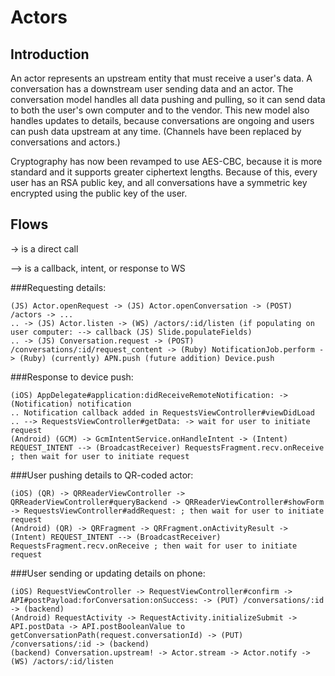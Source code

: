 # Actors

## Introduction

An actor represents an upstream entity that must receive a user's data. A conversation has a downstream user sending data and an actor. The conversation model handles all data pushing and pulling, so it can send data to both the user's own computer and to the vendor. This new model also handles updates to details, because conversations are ongoing and users can push data upstream at any time. (Channels have been replaced by conversations and actors.)

Cryptography has now been revamped to use AES-CBC, because it is more standard and it supports greater ciphertext lengths. Because of this, every user has an RSA public key, and all conversations have a symmetric key encrypted using the public key of the user.

## Flows

-> is a direct call

--> is a callback, intent, or response to WS

###Requesting details:

    (JS) Actor.openRequest -> (JS) Actor.openConversation -> (POST) /actors -> ...
    .. -> (JS) Actor.listen -> (WS) /actors/:id/listen (if populating on user computer: --> callback (JS) Slide.populateFields)
    .. -> (JS) Conversation.request -> (POST) /conversations/:id/request_content -> (Ruby) NotificationJob.perform -> (Ruby) (currently) APN.push (future addition) Device.push

###Response to device push:

    (iOS) AppDelegate#application:didReceiveRemoteNotification: -> (Notification) notification
    .. Notification callback added in RequestsViewController#viewDidLoad
    .. --> RequestsViewController#getData: -> wait for user to initiate request
    (Android) (GCM) -> GcmIntentService.onHandleIntent -> (Intent) REQUEST_INTENT --> (BroadcastReceiver) RequestsFragment.recv.onReceive ; then wait for user to initiate request

###User pushing details to QR-coded actor:

    (iOS) (QR) -> QRReaderViewController -> QRReaderViewController#queryBackend -> QRReaderViewController#showForm -> RequestsViewController#addRequest: ; then wait for user to initiate request
    (Android) (QR) -> QRFragment -> QRFragment.onActivityResult -> (Intent) REQUEST_INTENT --> (BroadcastReceiver) RequestsFragment.recv.onReceive ; then wait for user to initiate request

###User sending or updating details on phone:

    (iOS) RequestViewController -> RequestViewController#confirm -> API#postPayload:forConversation:onSuccess: -> (PUT) /conversations/:id -> (backend)
    (Android) RequestActivity -> RequestActivity.initializeSubmit -> API.postData -> API.postBooleanValue to getConversationPath(request.conversationId) -> (PUT) /conversations/:id -> (backend)
    (backend) Conversation.upstream! -> Actor.stream -> Actor.notify -> (WS) /actors/:id/listen
